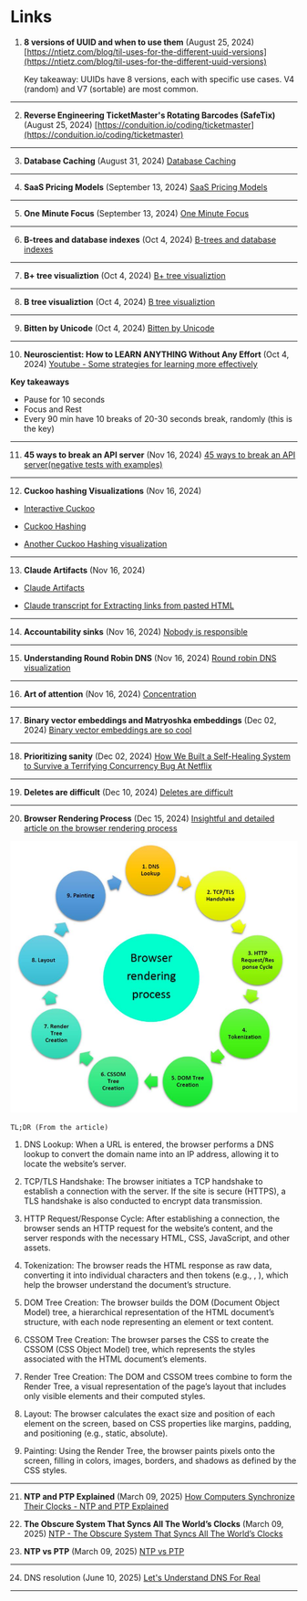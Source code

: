 # Links

1. **8 versions of UUID and when to use them** (August 25, 2024)
   [https://ntietz.com/blog/til-uses-for-the-different-uuid-versions](https://ntietz.com/blog/til-uses-for-the-different-uuid-versions)

   Key takeaway: UUIDs have 8 versions, each with specific use cases. V4 (random) and V7 (sortable) are most common.

---

2. **Reverse Engineering TicketMaster's Rotating Barcodes (SafeTix)** (August 25, 2024)
   [https://conduition.io/coding/ticketmaster](https://conduition.io/coding/ticketmaster)

---

3. **Database Caching** (August 31, 2024)
   [Database Caching](https://www.prisma.io/dataguide/managing-databases/introduction-database-caching)

---

4. **SaaS Pricing Models** (September 13, 2024)
   [SaaS Pricing Models](https://www.cobloom.com/blog/saas-pricing-models#)

---

5. **One Minute Focus** (September 13, 2024)
   [One Minute Focus](https://oneminutefocus.com/)

---

6. **B-trees and database indexes** (Oct 4, 2024)
   [B-trees and database indexes](https://planetscale.com/blog/btrees-and-database-indexes)

---

7. **B+ tree visualiztion** (Oct 4, 2024)
   [B+ tree visualiztion](https://bplustree.app/)

---

8. **B tree visualiztion** (Oct 4, 2024)
   [B tree visualiztion](https://btree.app/)

---

9. **Bitten by Unicode** (Oct 4, 2024)
   [Bitten by Unicode](https://pyatl.dev/2024/09/01/bitten-by-unicode/)

---

10. **Neuroscientist: How to LEARN ANYTHING Without Any Effort** (Oct 4, 2024)
    [Youtube - Some strategies for learning more effectively](https://www.youtube.com/watch?v=I2dm72OuK6M)

**Key takeaways**

- Pause for 10 seconds
- Focus and Rest
- Every 90 min have 10 breaks of 20-30 seconds break, randomly (this is the key)

---

11. **45 ways to break an API server** (Nov 16, 2024)
    [45 ways to break an API server(negative tests with examples)](https://dev.to/zvone187/45-ways-to-break-an-api-server-negative-tests-with-examples-4ok3)

---

12. **Cuckoo hashing Visualizations** (Nov 16, 2024)

- [Interactive Cuckoo](https://itu.dk/people/maau/teaching/visualisation/cuckoo-hashing/interactive.html)

- [Cuckoo Hashing](https://itu.dk/people/maau/teaching/visualisation/cuckoo-hashing/index.html)

- [Another Cuckoo Hashing visualization](https://www.lkozma.net/cuckoo_hashing_visualization/)

---

13. **Claude Artifacts** (Nov 16, 2024)

- [Claude Artifacts](https://simonwillison.net/2024/Oct/21/claude-artifacts)

- [Claude transcript for Extracting links from pasted HTML](https://gist.github.com/simonw/0a7d0ddeb0fdd63a844669475778ca06)

---

14. **Accountability sinks** (Nov 16, 2024)
    [Nobody is responsible](https://aworkinglibrary.com/writing/accountability-sinks)

---

15. **Understanding Round Robin DNS** (Nov 16, 2024)
    [Round robin DNS visualization](https://blog.hyperknot.com/p/understanding-round-robin-dns)

---

16. **Art of attention** (Nov 16, 2024)
    [Concentration](https://billwear.github.io/art-of-attention.html)

---

17. **Binary vector embeddings and Matryoshka embeddings** (Dec 02, 2024)
    [Binary vector embeddings are so cool](https://emschwartz.me/binary-vector-embeddings-are-so-cool)

---

18. **Prioritizing sanity** (Dec 02, 2024)
    [How We Built a Self-Healing System to Survive a Terrifying Concurrency Bug At Netflix](https://pushtoprod.substack.com/p/netflix-terrifying-concurrency-bug)

---

19. **Deletes are difficult** (Dec 10, 2024)
    [Deletes are difficult](https://notso.boringsql.com/posts/deletes-are-difficult/)

---

20. **Browser Rendering Process** (Dec 15, 2024)
    [Insightful and detailed article on the browser rendering process](https://abhisaha.com/blog/exploring-browser-rendering-process/)

![Pictorial representation](https://raw.githubusercontent.com/vidyabhandary/Links/refs/heads/main/imgs/rendering.jpg)

    TL;DR (From the article)

1. DNS Lookup: When a URL is entered, the browser performs a DNS lookup to convert the domain name into an IP address, allowing it to locate the website’s server.

2. TCP/TLS Handshake: The browser initiates a TCP handshake to establish a connection with the server. If the site is secure (HTTPS), a TLS handshake is also conducted to encrypt data transmission.

3. HTTP Request/Response Cycle: After establishing a connection, the browser sends an HTTP request for the website’s content, and the server responds with the necessary HTML, CSS, JavaScript, and other assets.

4. Tokenization: The browser reads the HTML response as raw data, converting it into individual characters and then tokens (e.g., <html>, <body>), which help the browser understand the document’s structure.

5. DOM Tree Creation: The browser builds the DOM (Document Object Model) tree, a hierarchical representation of the HTML document’s structure, with each node representing an element or text content.

6. CSSOM Tree Creation: The browser parses the CSS to create the CSSOM (CSS Object Model) tree, which represents the styles associated with the HTML document’s elements.

7. Render Tree Creation: The DOM and CSSOM trees combine to form the Render Tree, a visual representation of the page’s layout that includes only visible elements and their computed styles.

8. Layout: The browser calculates the exact size and position of each element on the screen, based on CSS properties like margins, padding, and positioning (e.g., static, absolute).

9. Painting: Using the Render Tree, the browser paints pixels onto the screen, filling in colors, images, borders, and shadows as defined by the CSS styles.

---

21. **NTP and PTP Explained** (March 09, 2025)
    [How Computers Synchronize Their Clocks - NTP and PTP Explained](https://www.youtube.com/watch?v=WX5E8x3pYqg)

22. **The Obscure System That Syncs All The World’s Clocks** (March 09, 2025)
    [NTP - The Obscure System That Syncs All The World’s Clocks](https://www.youtube.com/watch?v=2D0v3j3UZ2A)

23. **NTP vs PTP** (March 09, 2025) [NTP vs PTP](https://www.youtube.com/watch?v=lOUqOEkDT5I)

---

24. DNS resolution (June 10, 2025)
[Let's Understand DNS For Real](https://www.danielfullstack.com/article/dns-does-not-have-to-be-hard)

---